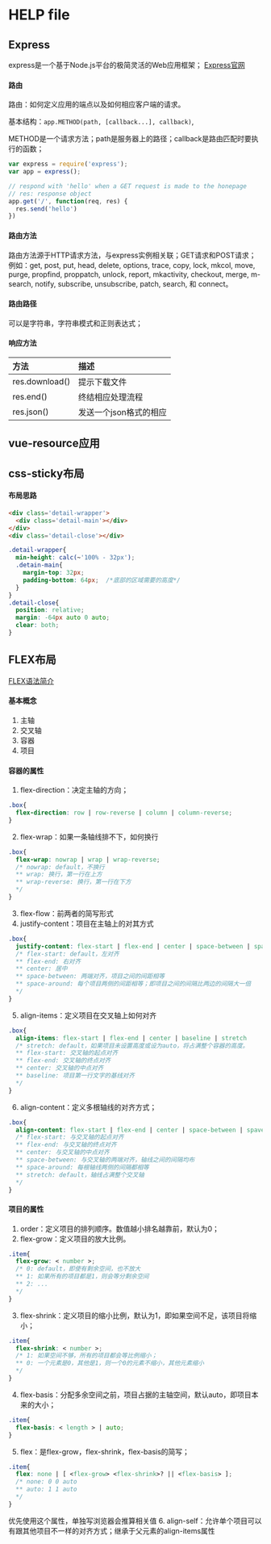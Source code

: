 # HELP file
## Express
express是一个基于Node.js平台的极简灵活的Web应用框架；
[Express官网](http://www.expressjs.com.cn/)
#### 路由
路由：如何定义应用的端点以及如何相应客户端的请求。

基本结构：`app.METHOD(path, [callback...], callback)`,

METHOD是一个请求方法；path是服务器上的路径；callback是路由匹配时要执行的函数；
````javascript
var express = require('express');
var app = express();

// respond with 'hello' when a GET request is made to the honepage
// res: response object
app.get('/', function(req, res) {
  res.send('hello')
})
````
#### 路由方法
路由方法源于HTTP请求方法，与express实例相关联；GET请求和POST请求；
例如：get, post, put, head, delete, options, trace, copy, lock, mkcol, move, purge, propfind, proppatch, unlock, report, mkactivity, checkout, merge, m-search, notify, subscribe, unsubscribe, patch, search, 和 connect。
#### 路由路径
可以是字符串，字符串模式和正则表达式；
#### 响应方法
|方法|描述|
|:--|:--|
|res.download()|提示下载文件|
|res.end()|终结相应处理流程|
|res.json()|发送一个json格式的相应|

## vue-resource应用

## css-sticky布局
#### 布局思路
````html
<div class='detail-wrapper'>
  <div class='detail-main'></div>
</div>
<div class='detail-close'></div>
````
````css
.detail-wrapper{
  min-height: calc(~'100% - 32px');
  .detain-main{
    margin-top: 32px;
    padding-bottom: 64px;  /*底部的区域需要的高度*/
  }
}
.detail-close{
  position: relative;
  margin: -64px auto 0 auto;
  clear: both;
}
````

## FLEX布局
[FLEX语法简介](http://www.ruanyifeng.com/blog/2015/07/flex-grammar.html?utm_source=tuicool)
#### 基本概念
1. 主轴
2. 交叉轴
3. 容器
4. 项目

#### 容器的属性
1. flex-direction：决定主轴的方向；
````css
.box{
  flex-direction: row | row-reverse | column | column-reverse;
}
````
2. flex-wrap：如果一条轴线排不下，如何换行
````css
.box{
  flex-wrap: nowrap | wrap | wrap-reverse;
  /* nowrap: default，不换行
  ** wrap: 换行，第一行在上方
  ** wrap-reverse: 换行，第一行在下方
  */
}
````
3. flex-flow：前两者的简写形式
4. justify-content：项目在主轴上的对其方式
````css
.box{
  justify-content: flex-start | flex-end | center | space-between | space-around
  /* flex-start: default，左对齐
  ** flex-end: 右对齐
  ** center: 居中
  ** space-between: 两端对齐，项目之间的间距相等
  ** space-around: 每个项目两侧的间距相等；即项目之间的间隔比两边的间隔大一倍
  */
}
````
5. align-items：定义项目在交叉轴上如何对齐
````css
.box{
  align-items: flex-start | flex-end | center | baseline | stretch
  /* stretch: default，如果项目未设置高度或设为auto，将占满整个容器的高度。
  ** flex-start: 交叉轴的起点对齐
  ** flex-end: 交叉轴的终点对齐
  ** center: 交叉轴的中点对齐
  ** baseline: 项目第一行文字的基线对齐
  */
}
````
6. align-content：定义多根轴线的对齐方式；
````css
.box{
  align-content: flex-start | flex-end | center | space-between | spave-sround | stretch
  /* flex-start: 与交叉轴的起点对齐
  ** flex-end: 与交叉轴的终点对齐
  ** center: 与交叉轴的中点对齐
  ** space-between: 与交叉轴的两端对齐，轴线之间的间隔均布
  ** space-around: 每根轴线两侧的间隔都相等
  ** stretch: default，轴线占满整个交叉轴
  */
}
````

#### 项目的属性
1. order：定义项目的排列顺序。数值越小排名越靠前，默认为0；
2. flex-grow：定义项目的放大比例。
````css
.item{
  flex-grow: < number >;
  /* 0: default，即使有剩余空间，也不放大
  ** 1: 如果所有的项目都是1，则会等分剩余空间
  ** 2: ...
  */
}
````
3. flex-shrink：定义项目的缩小比例，默认为1，即如果空间不足，该项目将缩小；
````css
.item{
  flex-shrink: < number >;
  /* 1: 如果空间不够，所有的项目都会等比例缩小；
  ** 0: 一个元素是0，其他是1，则一个0的元素不缩小，其他元素缩小
  */
}
````
4. flex-basis：分配多余空间之前，项目占据的主轴空间，默认auto，即项目本来的大小；
````css
.item{
  flex-basis: < length > | auto;
}
````
5. flex：是flex-grow，flex-shrink，flex-basis的简写；
````css
.item{
  flex: none | [ <flex-grow> <flex-shrink>? || <flex-basis> ];
  /* none: 0 0 auto
  ** auto: 1 1 auto
  */
}
````
优先使用这个属性，单独写浏览器会推算相关值
6. align-self：允许单个项目可以有跟其他项目不一样的对齐方式；继承于父元素的align-items属性
